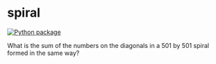 # spiral

[![Python package](https://github.com/vcu-chfauerbach/spiral/actions/workflows/pytest.yml/badge.svg)](https://github.com/VCU-LongHuang/spiral/actions/workflows/pytest.yml)

What is the sum of the numbers on the diagonals in a 501 by 501 spiral formed in the same way?
